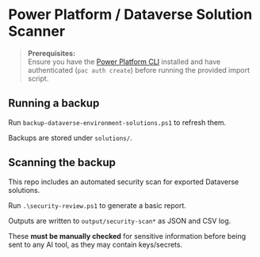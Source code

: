 # Power Platform / Dataverse Solution Scanner

> **Prerequisites:**  
> Ensure you have the [Power Platform CLI](https://learn.microsoft.com/power-platform/developer/cli/introduction) installed and have authenticated (`pac auth create`) before running the provided import script.


## Running a backup 

Run `backup-dataverse-environment-solutions.ps1` to refresh them.

Backups are stored under `solutions/`.

## Scanning the backup

This repo includes an automated security scan for exported Dataverse solutions.

Run `.\security-review.ps1` to generate a basic report. 

Outputs are written to `output/security-scan*` as JSON and CSV log. 

These **must be manually checked** for sensitive information before being sent to any AI tool, as they may contain keys/secrets.
